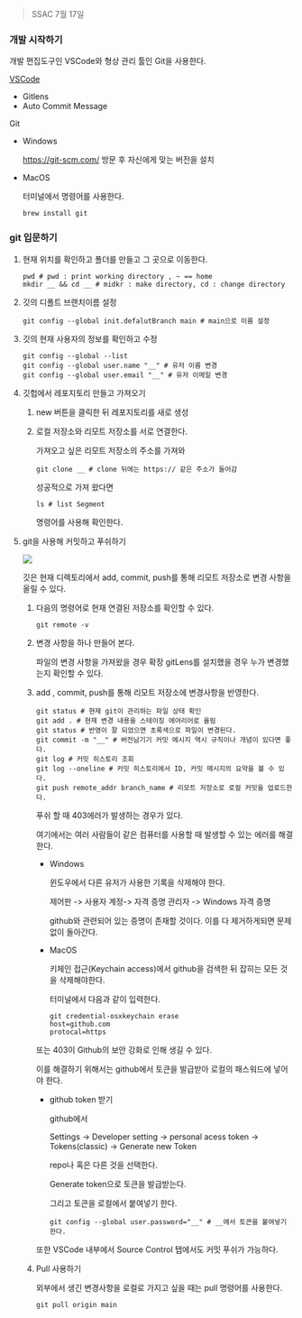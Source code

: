 > SSAC 7월 17일 



### 개발 시작하기

개발 편집도구인 VSCode와 형상 관리 툴인 Git을 사용한다.

[VSCode](#https://code.visualstudio.com/download)

* Gitlens
* Auto Commit Message

Git

* Windows

  https://git-scm.com/ 방문 후 자신에게 맞는 버전을 설치

* MacOS

  터미널에서 명령어를 사용한다.

  ```shell
  brew install git
  ```



### git 입문하기

1. 현재 위치를 확인하고 폴더를 만들고 그 곳으로 이동한다.

   ```shell
   pwd # pwd : print working directory , ~ == home
   mkdir __ && cd __ # midkr : make directory, cd : change directory
   ```

2. 깃의 디폴트 브랜치이름 설정

   ```shell
   git config --global init.defalutBranch main # main으로 이름 설정
   ```

3. 깃의 현재 사용자의 정보를 확인하고 수정

   ```shell
   git config --global --list
   git config --global user.name "__" # 유저 이름 변경
   git config --global user.email "__" # 유저 이메일 변경
   ```

4. 깃헙에서 레포지토리 만들고 가져오기

   1. new 버튼을 클릭한 뒤 레포지토리를 새로 생성

   2. 로컬 저장소와 리모트 저장소를 서로 연결한다.

      가져오고 싶은 리모트 저장소의 주소를 가져와

      ```shell
      git clone __ # clone 뒤에는 https:// 같은 주소가 들어감
      ```

      성공적으로 가져 왔다면

      ```shell
      ls # list Segment
      ```

      명령어를 사용해 확인한다.

5. git을 사용해 커밋하고 푸쉬하기

   ![](/Users/junsupark/Desktop/workflow.png)

   깃은 현재 디렉토리에서 add, commit, push를 통해 리모트 저장소로 변경 사항을 올릴 수 있다.

   1. 다음의 명령어로 현재 연결된 저장소를 확인할 수 있다.

      ```shell
      git remote -v
      ```

   2. 변경 사항을 하나 만들어 본다.

      파일의 변경 사항을 가져왔을 경우 확장 gitLens를 설치했을 경우 누가 변경했는지 확인할 수 있다.

   3. add , commit, push를 통해 리모트 저장소에 변경사항을 반영한다.

      ```shell
      git status # 현재 git이 관리하는 파일 상태 확인
      git add . # 현재 변경 내용을 스테이징 에어리어로 올림
      git status # 반영이 잘 되었으면 초록색으로 파일이 변경된다.
      git commit -m "__" # 버전남기기 커밋 메시지 역시 규칙이나 개념이 있다면 좋다.
      git log # 커밋 히스토리 조회
      git log --oneline # 커밋 히스토리에서 ID, 커밋 메시지의 요약을 볼 수 있다.
      git push remote_addr branch_name # 리모트 저장소로 로컬 커밋을 업로드한다.
      ```

      푸쉬 할 때 403에러가 발생하는 경우가 있다.

      여기에서는 여러 사람들이 같은 컴퓨터를 사용할 때 발생할 수 있는 에러를 해결한다.

      * Windows

        윈도우에서 다른 유저가 사용한 기록을 삭제해야 한다.

        제어판 -> 사용자 계정-> 자격 증명 관리자 -> Windows 자격 증명

        github와 관련되어 있는 증명이 존재할 것이다. 이를 다 제거하게되면 문제없이 돌아간다.

      * MacOS

        키체인 접근(Keychain access)에서 github을 검색한 뒤 잡히는 모든 것을 삭제해야한다.

        터미널에서 다음과 같이 입력한다.

        ```shell
        git credential-osxkeychain erase
        host=github.com
        protocal=https
        ```

      또는 403이 Github의 보안 강화로 인해 생길 수 있다.

      이를 해결하기 위해서는 github에서 토큰을 발급받아 로컬의 패스워드에 넣어야 한다.

      * github token 받기

        github에서

        Settings -> Developer setting -> personal acess token -> Tokens(classic) -> Generate new Token

        repo나 혹은 다른 것을 선택한다.

        Generate token으로 토큰을 발급받는다.

        그리고 토큰을 로컬에서 붙여넣기 한다.

        ```shell
        git config --global user.password="__" # __에서 토큰을 붙여넣기 한다.
        ```

      또한 VSCode 내부에서 Source Control 탭에서도 커밋 푸쉬가 가능하다.

   4. Pull 사용하기

      외부에서 생긴 변경사항을 로컬로 가지고 싶을 때는 pull 명령어를 사용한다.

      ```shell
      git pull origin main
      ```

